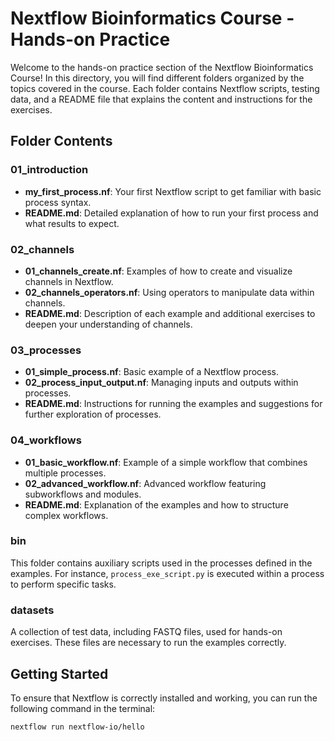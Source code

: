 # Nextflow Bioinformatics Course - Hands-on Practice

Welcome to the hands-on practice section of the Nextflow Bioinformatics Course! In this directory, you will find different folders organized by the topics covered in the course. Each folder contains Nextflow scripts, testing data, and a README file that explains the content and instructions for the exercises.

## Folder Contents

### 01_introduction
- **my_first_process.nf**: Your first Nextflow script to get familiar with basic process syntax.
- **README.md**: Detailed explanation of how to run your first process and what results to expect.

### 02_channels
- **01_channels_create.nf**: Examples of how to create and visualize channels in Nextflow.
- **02_channels_operators.nf**: Using operators to manipulate data within channels.
- **README.md**: Description of each example and additional exercises to deepen your understanding of channels.

### 03_processes
- **01_simple_process.nf**: Basic example of a Nextflow process.
- **02_process_input_output.nf**: Managing inputs and outputs within processes.
- **README.md**: Instructions for running the examples and suggestions for further exploration of processes.

### 04_workflows
- **01_basic_workflow.nf**: Example of a simple workflow that combines multiple processes.
- **02_advanced_workflow.nf**: Advanced workflow featuring subworkflows and modules.
- **README.md**: Explanation of the examples and how to structure complex workflows.

### bin
This folder contains auxiliary scripts used in the processes defined in the examples. For instance, `process_exe_script.py` is executed within a process to perform specific tasks.

### datasets
A collection of test data, including FASTQ files, used for hands-on exercises. These files are necessary to run the examples correctly.

## Getting Started

To ensure that Nextflow is correctly installed and working, you can run the following command in the terminal:

```bash
nextflow run nextflow-io/hello
```
